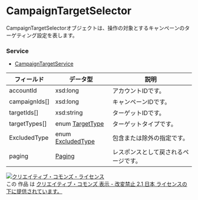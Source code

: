 # CampaignTargetSelector
CampaignTargetSelectorオブジェクトは、操作の対象とするキャンペーンのターゲティング設定を表します。
### Service
+ [CampaignTargetService](../services/CampaignTargetService.md)

| フィールド | データ型 | 説明 | 
|---|---|---|
| accountId| xsd:long| アカウントIDです。 |
| campaignIds[]| xsd:long| キャンペーンIDです。 |
| targetIds[]| xsd:string| ターゲットIDです。 |
| targetTypes[]| enum <a href="./TargetType.md">TargetType</a>| ターゲットタイプです。 |
| ExcludedType| enum <a href="./ExcludedType.md">ExcludedType</a>| 包含または除外の指定です。 |
| paging| <a href="./Paging.md">Paging</a>| レスポンスとして戻されるページです。 |
<a rel="license" href="http://creativecommons.org/licenses/by-nd/2.1/jp/"><img alt="クリエイティブ・コモンズ・ライセンス" style="border-width:0" src="https://i.creativecommons.org/l/by-nd/2.1/jp/88x31.png" /></a><br />この 作品 は <a rel="license" href="http://creativecommons.org/licenses/by-nd/2.1/jp/">クリエイティブ・コモンズ 表示 - 改変禁止 2.1 日本 ライセンスの下に提供されています。</a>
